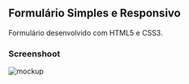 ## Formulário Simples e Responsivo
Formulário desenvolvido com HTML5 e CSS3.

### Screenshoot
![mockup](https://i.ibb.co/hXnftKm/formulario-mockup.png)
